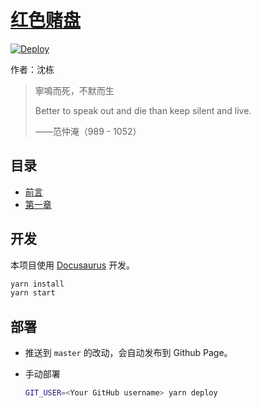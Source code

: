 # [红色赌盘](https://roulette.xijinping.one/docs/toc)

[![Deploy](https://github.com/xijinping0/roulette/actions/workflows/deploy.yaml/badge.svg)](https://github.com/xijinping0/roulette/actions/workflows/deploy.yaml)

作者：沈栋

> 寧鳴而死，不默而生
>
> Better to speak out and die than keep silent and live.
>
> ——范仲淹（989 - 1052）

## 目录

- [前言](https://roulette.xijinping.one/docs/ch00)
- [第一章](https://roulette.xijinping.one/docs/ch01)

## 开发

本项目使用 [Docusaurus](https://docusaurus.io/docs) 开发。

```sh
yarn install
yarn start
```

## 部署

- 推送到 `master` 的改动，会自动发布到 Github Page。
- 手动部署

  ```sh
  GIT_USER=<Your GitHub username> yarn deploy
  ```
